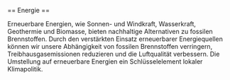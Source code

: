== Energie ==

Erneuerbare Energien, wie Sonnen- und Windkraft, Wasserkraft, Geothermie und Biomasse, bieten nachhaltige Alternativen zu fossilen Brennstoffen. Durch den verstärkten Einsatz erneuerbarer Energiequellen können wir unsere Abhängigkeit von fossilen Brennstoffen verringern, Treibhausgasemissionen reduzieren und die Luftqualität verbessern. Die Umstellung auf erneuerbare Energien ein Schlüsselelement lokaler Klimapolitik.
